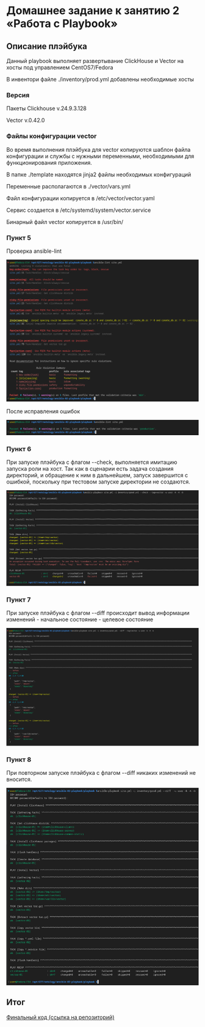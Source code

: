 
# Домашнее задание к занятию 2 «Работа с Playbook»

## Описание плэйбука
Данный playbook выполняет развертывание ClickHouse и Vector на хосты под управлением CentOS7/Fedora

В инвентори файле ./inventory/prod.yml добавлены необходимые хосты




### Версия

Пакеты Clickhouse v.24.9.3.128

Vector v.0.42.0 

### Файлы конфигурации vector
Во время выполнения плэйбука для vector копируются шаблон файла конфигурации и службы с нужными переменными, необходимыми для функционирования приложения.

В папке ./template находятся jinja2 файлы необходимых конфигураций

Переменные располагаются в ./vector/vars.yml

Файл конфигурации копируется в /etc/vector/vector.yaml

Сервис создается в /etc/systemd/system/vector.service

Бинарный файл veсtor копируется в /usr/bin/



### Пункт 5

Проверка ansible-lint

![alt text](img/1.png)

После исправления ошибок

![alt text](img/2.png)

### Пункт 6

При запуске плэйбука с флагом --check, выполняется имитацию запуска роли на хост.
Так как в сценарии есть задача создания директорий, и обращение к ним в дальнейшем, запуск завершится с ошибкой, поскольку при тестовом запуске директории не создаются.

![alt text](img/3.png)

###  Пункт 7

При запуске плэйбука с флагом --diff
происходит вывод информации изменений - начальное состояние - целевое состояние

![alt text](img/4.png)


### Пункт 8

При повторном запуске плэйбука с флагом --diff никаких изменений не вносится. 

![alt text](img/5.png)


## Итог
[Финальный код (ссылка на репозиторий)](https://github.com/5793409/netology/blob/main/ansible-02-playbook/README.md)